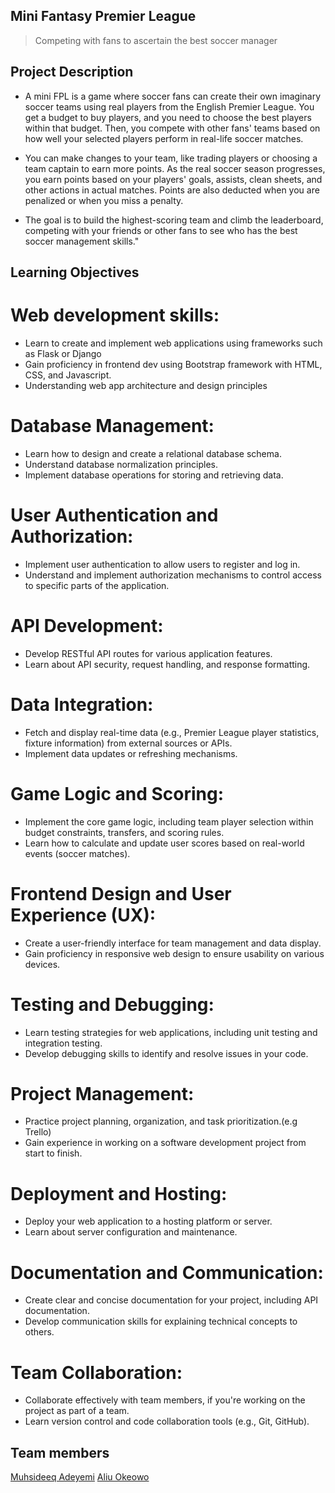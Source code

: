 ## Mini Fantasy Premier League
> Competing with fans to ascertain the best soccer manager

## Project Description

- A mini FPL is a game where soccer fans can create their own imaginary soccer teams using real players from the English Premier League. You get a budget to buy players, and you need to choose the best players within that budget. Then, you compete with other fans' teams based on how well your selected players perform in real-life soccer matches.

- You can make changes to your team, like trading players or choosing a team captain to earn more points. As the real soccer season progresses, you earn points based on your players' goals, assists, clean sheets, and other actions in actual matches. Points are also deducted when you are penalized or when you miss a penalty. 

- The goal is to build the highest-scoring team and climb the leaderboard, competing with your friends or other fans to see who has the best soccer management skills."

## Learning Objectives

# Web development skills: 
- Learn to create and implement web applications using frameworks such as Flask or Django
- Gain proficiency in frontend dev using Bootstrap framework with HTML, CSS, and Javascript.
- Understanding web app architecture and design principles

# Database Management: 
- Learn how to design and create a relational database schema.
- Understand database normalization principles.
- Implement database operations for storing and retrieving data.

# User Authentication and Authorization: 
- Implement user authentication to allow users to register and log in.
- Understand and implement authorization mechanisms to control access to specific parts of the application.

# API Development:
- Develop RESTful API routes for various application features.
- Learn about API security, request handling, and response formatting.

# Data Integration:
- Fetch and display real-time data (e.g., Premier League player statistics, fixture information) from external sources or APIs.
- Implement data updates or refreshing mechanisms.

# Game Logic and Scoring: 
- Implement the core game logic, including team player selection within budget constraints, transfers, and scoring rules.
- Learn how to calculate and update user scores based on real-world events (soccer matches).

# Frontend Design and User Experience (UX):
- Create a user-friendly interface for team management and data display.
- Gain proficiency in responsive web design to ensure usability on various devices.

# Testing and Debugging:
- Learn testing strategies for web applications, including unit testing and integration testing.
- Develop debugging skills to identify and resolve issues in your code.

# Project Management:
- Practice project planning, organization, and task prioritization.(e.g Trello)
- Gain experience in working on a software development project from start to finish.

# Deployment and Hosting:
- Deploy your web application to a hosting platform or server.
- Learn about server configuration and maintenance.

# Documentation and Communication:
- Create clear and concise documentation for your project, including API documentation.
- Develop communication skills for explaining technical concepts to others.

# Team Collaboration:
- Collaborate effectively with team members, if you're working on the project as part of a team.
- Learn version control and code collaboration tools (e.g., Git, GitHub).

## Team members
[Muhsideeq Adeyemi](sideeqkolade@gmail.com)
[Aliu Okeowo](aliuokeowo@gmail.com)
